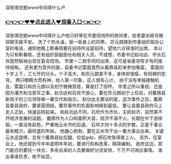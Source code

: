 深夜填空题www中间填什么卢


### <a href="https://k5t6.com">👉👉👉♥♥点此进入♥观看入口👈👉👉</a>


深夜填空题www中间填什么卢他只好等在市委招待所的房间里，给老婆水婷月微信聊天报平安。
洗了个热水澡，驱一驱身上的风寒。
厉元朗接到市委组织部办公室的电话，通知他晚上靳春晓要在招待所设宴招待，望他六点钟准时出席。
本以为只有靳春晓，还有组织部副部长和相关人员，不成想，市委书记赵功达、市长石坎竟然联袂出现在宴会现场。
市里一二把手同时出席，这可是省委领导才有的接待规格。
还有更为意外的是，县委书记雷震竟然从戴鼎县赶来参加晚宴。
雷震四十岁上下，三七开的分头，个子高大，和厉元朗差不多，身体却很瘦，有轻微的驼背。
两只眼睛大而有神，给人第一印象，这人很有心计。
由于没有单独接触机会，雷震只和厉元朗以及初宁微微颔首，算是打了招呼。
市里之所以重视，还是因为潘杰和沈爱军之事，赵功达和石坎不放心，要在厉元朗初宁上任前，对戴鼎县新班子的三位领导做一番交代和指示。
赵功达主要谈的是，这次事件之后，戴鼎县委县政府，要紧密团结，要将事件的负面影响降到最低。
要让县委县政府马上走入正轨，快速运转起来。
和赵功达不同，石坎作为市长，主抓经济，自然离不开经济发展的话题。
戴鼎作为人口和面积大县，经济不温不火，长期在中下游徘徊，一直没有起色，严重拖云水市的后退。
石坎才四十多点的岁数，正是干事业最有精力，最旺盛的年龄。
他雄心勃勃，要在云水市干出一番大事业出来。
关键云水这盘棋，总有个戴鼎县扯后腿，拉低gdp，把石坎急得直上火。
另外，在宴会上，他还提到今年年底明年年初，要进行机构改革，精简编制。
政府这边，部门能合的要往一块合，多余出来的人员要做好分流安排，千万不可闹出事情。
谁出事谁负责，绝不姑息。
